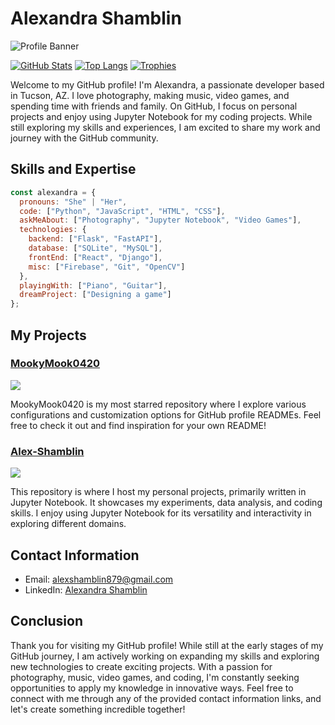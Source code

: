 # Alexandra Shamblin

![Profile Banner](https://github.com/alexshamblin879/alexshamblin879/blob/main/banner.png)

[![GitHub Stats](https://github-readme-stats.vercel.app/api?username=alexshamblin879&show_icons=true&theme=merko&custom_title=GitHub%20Stats)](https://github.com/alexshamblin879)
[![Top Langs](https://github-readme-stats.vercel.app/api/top-langs/?username=alexshamblin879&layout=compact&langs_count=6&hide=html,css&theme=merko&custom_title=Top%20Languages)](https://github.com/alexshamblin879)
[![Trophies](https://github-profile-trophy.vercel.app/?username=alexshamblin879&theme=nord&title=Commit,Followers,Repositories,PullRequest)](https://github.com/alexshamblin879)

Welcome to my GitHub profile! I'm Alexandra, a passionate developer based in Tucson, AZ. I love photography, making music, video games, and spending time with friends and family. On GitHub, I focus on personal projects and enjoy using Jupyter Notebook for my coding projects. While still exploring my skills and experiences, I am excited to share my work and journey with the GitHub community.

## Skills and Expertise

```javascript
const alexandra = {
  pronouns: "She" | "Her",
  code: ["Python", "JavaScript", "HTML", "CSS"],
  askMeAbout: ["Photography", "Jupyter Notebook", "Video Games"],
  technologies: {
    backend: ["Flask", "FastAPI"],
    database: ["SQLite", "MySQL"],
    frontEnd: ["React", "Django"],
    misc: ["Firebase", "Git", "OpenCV"]
  },
  playingWith: ["Piano", "Guitar"],
  dreamProject: ["Designing a game"]
};
```

## My Projects

### [MookyMook0420](https://github.com/alexshamblin879/MookyMook0420)

[![](https://github-readme-stats.vercel.app/api/pin/?username=alexshamblin879&repo=MookyMook0420&theme=merko)](https://github.com/alexshamblin879/MookyMook0420)

MookyMook0420 is my most starred repository where I explore various configurations and customization options for GitHub profile READMEs. Feel free to check it out and find inspiration for your own README!

### [Alex-Shamblin](https://github.com/alexshamblin879/Alex-Shamblin)

[![](https://github-readme-stats.vercel.app/api/pin/?username=alexshamblin879&repo=Alex-Shamblin&theme=merko)](https://github.com/alexshamblin879/Alex-Shamblin) 

This repository is where I host my personal projects, primarily written in Jupyter Notebook. It showcases my experiments, data analysis, and coding skills. I enjoy using Jupyter Notebook for its versatility and interactivity in exploring different domains.

## Contact Information

- Email: alexshamblin879@gmail.com
- LinkedIn: [Alexandra Shamblin](https://www.linkedin.com/in/alexandra-shamblin-303450282/)

## Conclusion

Thank you for visiting my GitHub profile! While still at the early stages of my GitHub journey, I am actively working on expanding my skills and exploring new technologies to create exciting projects. With a passion for photography, music, video games, and coding, I'm constantly seeking opportunities to apply my knowledge in innovative ways. Feel free to connect with me through any of the provided contact information links, and let's create something incredible together!
